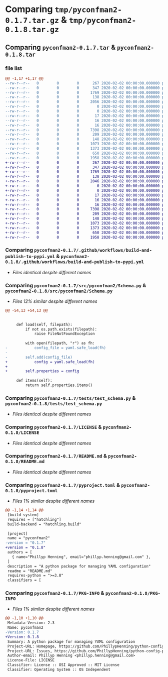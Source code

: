 # Comparing `tmp/pyconfman2-0.1.7.tar.gz` & `tmp/pyconfman2-0.1.8.tar.gz`

## Comparing `pyconfman2-0.1.7.tar` & `pyconfman2-0.1.8.tar`

### file list

```diff
@@ -1,17 +1,17 @@
--rw-r--r--   0        0        0      267 2020-02-02 00:00:00.000000 pyconfman2-0.1.7/Devs.md
--rw-r--r--   0        0        0      347 2020-02-02 00:00:00.000000 pyconfman2-0.1.7/setup.py
--rw-r--r--   0        0        0     1769 2020-02-02 00:00:00.000000 pyconfman2-0.1.7/.github/workflows/build-and-publish-to-pypi.yml
--rw-r--r--   0        0        0      138 2020-02-02 00:00:00.000000 pyconfman2-0.1.7/src/pyconfman2/Exceptions.py
--rw-r--r--   0        0        0     2056 2020-02-02 00:00:00.000000 pyconfman2-0.1.7/src/pyconfman2/Schema.py
--rw-r--r--   0        0        0        0 2020-02-02 00:00:00.000000 pyconfman2-0.1.7/src/pyconfman2/__init__.py
--rw-r--r--   0        0        0        0 2020-02-02 00:00:00.000000 pyconfman2-0.1.7/tests/__init__.py
--rw-r--r--   0        0        0       17 2020-02-02 00:00:00.000000 pyconfman2-0.1.7/tests/config.yaml
--rw-r--r--   0        0        0       16 2020-02-02 00:00:00.000000 pyconfman2-0.1.7/tests/config.yml
--rw-r--r--   0        0        0       16 2020-02-02 00:00:00.000000 pyconfman2-0.1.7/tests/test_default_config.yml
--rw-r--r--   0        0        0     7398 2020-02-02 00:00:00.000000 pyconfman2-0.1.7/tests/test_schema.py
--rw-r--r--   0        0        0      209 2020-02-02 00:00:00.000000 pyconfman2-0.1.7/tests/test_schema_config.yml
--rw-r--r--   0        0        0      148 2020-02-02 00:00:00.000000 pyconfman2-0.1.7/.gitignore
--rw-r--r--   0        0        0     1073 2020-02-02 00:00:00.000000 pyconfman2-0.1.7/LICENSE
--rw-r--r--   0        0        0     1373 2020-02-02 00:00:00.000000 pyconfman2-0.1.7/README.md
--rw-r--r--   0        0        0      650 2020-02-02 00:00:00.000000 pyconfman2-0.1.7/pyproject.toml
--rw-r--r--   0        0        0     1958 2020-02-02 00:00:00.000000 pyconfman2-0.1.7/PKG-INFO
+-rw-r--r--   0        0        0      267 2020-02-02 00:00:00.000000 pyconfman2-0.1.8/Devs.md
+-rw-r--r--   0        0        0      347 2020-02-02 00:00:00.000000 pyconfman2-0.1.8/setup.py
+-rw-r--r--   0        0        0     1769 2020-02-02 00:00:00.000000 pyconfman2-0.1.8/.github/workflows/build-and-publish-to-pypi.yml
+-rw-r--r--   0        0        0      138 2020-02-02 00:00:00.000000 pyconfman2-0.1.8/src/pyconfman2/Exceptions.py
+-rw-r--r--   0        0        0     2046 2020-02-02 00:00:00.000000 pyconfman2-0.1.8/src/pyconfman2/Schema.py
+-rw-r--r--   0        0        0        0 2020-02-02 00:00:00.000000 pyconfman2-0.1.8/src/pyconfman2/__init__.py
+-rw-r--r--   0        0        0        0 2020-02-02 00:00:00.000000 pyconfman2-0.1.8/tests/__init__.py
+-rw-r--r--   0        0        0       17 2020-02-02 00:00:00.000000 pyconfman2-0.1.8/tests/config.yaml
+-rw-r--r--   0        0        0       16 2020-02-02 00:00:00.000000 pyconfman2-0.1.8/tests/config.yml
+-rw-r--r--   0        0        0       16 2020-02-02 00:00:00.000000 pyconfman2-0.1.8/tests/test_default_config.yml
+-rw-r--r--   0        0        0     7398 2020-02-02 00:00:00.000000 pyconfman2-0.1.8/tests/test_schema.py
+-rw-r--r--   0        0        0      209 2020-02-02 00:00:00.000000 pyconfman2-0.1.8/tests/test_schema_config.yml
+-rw-r--r--   0        0        0      148 2020-02-02 00:00:00.000000 pyconfman2-0.1.8/.gitignore
+-rw-r--r--   0        0        0     1073 2020-02-02 00:00:00.000000 pyconfman2-0.1.8/LICENSE
+-rw-r--r--   0        0        0     1373 2020-02-02 00:00:00.000000 pyconfman2-0.1.8/README.md
+-rw-r--r--   0        0        0      650 2020-02-02 00:00:00.000000 pyconfman2-0.1.8/pyproject.toml
+-rw-r--r--   0        0        0     1958 2020-02-02 00:00:00.000000 pyconfman2-0.1.8/PKG-INFO
```

### Comparing `pyconfman2-0.1.7/.github/workflows/build-and-publish-to-pypi.yml` & `pyconfman2-0.1.8/.github/workflows/build-and-publish-to-pypi.yml`

 * *Files identical despite different names*

### Comparing `pyconfman2-0.1.7/src/pyconfman2/Schema.py` & `pyconfman2-0.1.8/src/pyconfman2/Schema.py`

 * *Files 12% similar despite different names*

```diff
@@ -54,13 +54,13 @@
 
     
     def load(self, filepath):
         if not os.path.exists(filepath):
             raise FileNotFoundException
         
         with open(filepath, "r") as fh:
-            config_file = yaml.safe_load(fh)
-        
-        self.add(config_file)
+            config = yaml.safe_load(fh)
+
+        self.properties = config
     
     def items(self):
         return self.properties.items()
```

### Comparing `pyconfman2-0.1.7/tests/test_schema.py` & `pyconfman2-0.1.8/tests/test_schema.py`

 * *Files identical despite different names*

### Comparing `pyconfman2-0.1.7/LICENSE` & `pyconfman2-0.1.8/LICENSE`

 * *Files identical despite different names*

### Comparing `pyconfman2-0.1.7/README.md` & `pyconfman2-0.1.8/README.md`

 * *Files identical despite different names*

### Comparing `pyconfman2-0.1.7/pyproject.toml` & `pyconfman2-0.1.8/pyproject.toml`

 * *Files 1% similar despite different names*

```diff
@@ -1,14 +1,14 @@
 [build-system]
 requires = ["hatchling"]
 build-backend = "hatchling.build"
 
 [project]
 name = "pyconfman2"
-version = "0.1.7"
+version = "0.1.8"
 authors = [
   { name="Phillyp Henning", email="phillyp.henning@gmail.com" },
 ]
 description = "A python package for managing YAML configuration"
 readme = "README.md"
 requires-python = ">=3.8"
 classifiers = [
```

### Comparing `pyconfman2-0.1.7/PKG-INFO` & `pyconfman2-0.1.8/PKG-INFO`

 * *Files 1% similar despite different names*

```diff
@@ -1,10 +1,10 @@
 Metadata-Version: 2.3
 Name: pyconfman2
-Version: 0.1.7
+Version: 0.1.8
 Summary: A python package for managing YAML configuration
 Project-URL: Homepage, https://github.com/PhillypHenning/python-config-parser
 Project-URL: Issues, https://github.com/PhillypHenning/python-config-parser/issues
 Author-email: Phillyp Henning <phillyp.henning@gmail.com>
 License-File: LICENSE
 Classifier: License :: OSI Approved :: MIT License
 Classifier: Operating System :: OS Independent
```

